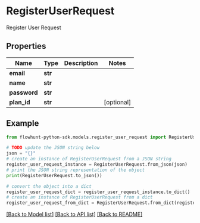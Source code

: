 # RegisterUserRequest

Register User Request

## Properties

Name | Type | Description | Notes
------------ | ------------- | ------------- | -------------
**email** | **str** |  | 
**name** | **str** |  | 
**password** | **str** |  | 
**plan_id** | **str** |  | [optional] 

## Example

```python
from flowhunt-python-sdk.models.register_user_request import RegisterUserRequest

# TODO update the JSON string below
json = "{}"
# create an instance of RegisterUserRequest from a JSON string
register_user_request_instance = RegisterUserRequest.from_json(json)
# print the JSON string representation of the object
print(RegisterUserRequest.to_json())

# convert the object into a dict
register_user_request_dict = register_user_request_instance.to_dict()
# create an instance of RegisterUserRequest from a dict
register_user_request_from_dict = RegisterUserRequest.from_dict(register_user_request_dict)
```
[[Back to Model list]](../README.md#documentation-for-models) [[Back to API list]](../README.md#documentation-for-api-endpoints) [[Back to README]](../README.md)


